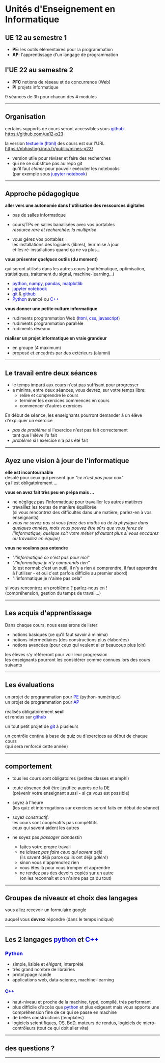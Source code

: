 
# Unités d'Enseignement en Informatique

## UE 12 au semestre 1

- **PE**: les outils élémentaires pour la programmation
- **AP**: l'apprentissage d'un langage de programmation

## l'UE 22 au semestre 2

- **PFC** notions de réseau et de concurrence (Web)
- **PI** projets informatique

9 séances de 3h pour chacun des 4 modules  

---------------------------
## Organisation

certains supports de cours seront accessibles sous <span style="color:blue">github</span>  
https://github.com/ue12-p23

la version <span style="color:blue">textuelle (html)</span> des cours est sur l'URL https://nbhosting.inria.fr/public/mines-p23/

- version utile pour réviser et faire des recherches
- qui ne se substitue pas au repo git  
  qu'il faut *cloner* pour pouvoir exécuter les notebooks  
  (par exemple sous <span style="color:blue">jupyter notebook</span>) 

  
----------

## Approche pédagogique

**aller vers une autonomie dans l'utilisation des ressources digitales**

- pas de salles informatique
- cours/TPs en salles banalisées avec vos portables  
  *resource rare et recherchée: la multiprise*

- vous gérez vos portables  
  les installations des logiciels (libres), leur mise à jour  
  et les ré-installations quand ça ne va plus...

**vous présenter *quelques* outils (du moment)**  

qui seront utilisés dans les autres cours (mathématique, optimisation, statistiques, traitement du signal, machine-learning...)

- <span style="color:blue">python</span>, <span style="color:blue">numpy</span>, <span style="color:blue">pandas</span>,  <span style="color:blue">matplotlib</span>
- <span style="color:blue">jupyter notebook</span>
- <span style="color:blue">git</span> & <span style="color:blue">github</span>
- <span style="color:blue">Python</span> avancé ou <span style="color:blue">C++</span>

**vous donner une petite culture informatique**

- rudiments programmation Web (<span style="color:blue">html</span>, <span style="color:blue">css</span>, <span style="color:blue">javascript</span>)
- rudiments programmation parallèle
- rudiments réseaux
  
**réaliser un projet informatique en vraie grandeur**

- en groupe (4 maximum)
- proposé et encadrés par des extérieurs (alumni)

----------

## Le travail entre deux séances
  
- le temps imparti aux cours n'est pas suffisant pour progresser
- a minima, entre deux séances, vous devrez, sur votre temps libre:
  - relire et comprendre le cours
  - terminer les exercices commencés en cours
  - commencer d'autres exercices

En début de séance, les enseignants pourront demander à un élève d'expliquer un exercice

- *pas de problème* si l'exercice n'est pas fait correctement  
  tant que l'élève l'a fait
- *problème* si l'exercice n'a pas été fait

----------

## Ayez une vision à jour de l'informatique

**elle est incontournable**  
désolé pour ceux qui pensent que *"ce n'est pas pour eux"*  
ça l'est obligatoirement ...

**vous en avez fait très peu en prépa mais ...**
- ne négligez pas l'informatique pour travailler les autres matières
- travaillez les toutes de manière équilibrée  
(si vous rencontrez des difficultés dans une matière, parlez-en à vos enseignants)
- *vous ne savez pas si vous ferez des maths ou de la physique dans quelques années, mais vous pouvez être sûrs que vous ferez de l'informatique, quelque soit votre métier (d'autant plus si vous encadrez ou travaillez en équipe)*

**vous ne voulons pas entendre**

- "*l'informatique ce n'est pas pour moi*"
- "*l'informatique je n'y comprends rien"*  
   (c'est normal: c'est un outil, il n'y a rien à comprendre, il faut apprendre à l'utiliser - et oui c'est parfois difficile au premier abord)
- "l'informatique je n'aime pas cela"

si vous rencontrez un problème ? parlez-nous en !  
(compréhension, gestion du temps de travail...)

-------------------

## Les acquis d'apprentissage

Dans chaque cours, nous essaierons de lister:

- notions basiques (ce qu'il faut savoir à minima)
- notions intermédiaires (des constructions plus élaborées)
- notions avancées (pour ceux qui veulent aller beaucoup plus loin)
  
les élèves s'y référeront pour voir leur progression  
les enseignants pourront les considérer comme connues lors des cours suivants

----------

## Les évaluations

un projet de programmation pour <span style="color:blue">PE</span> (python-numérique)  
un projet de programmation pour <span style="color:blue">AP</span>  

réalisés obligatoirement **seul**  
et rendus sur <span style="color:blue">github</span>

un tout petit projet de <span style="color:blue">git</span> à plusieurs  

un contrôle continu à base de quiz ou d'exercices au début de chaque cours  
(qui sera renforcé cette année)

--------------------------

## comportement

- tous les cours sont obligatoires (petites classes et amphi)
- toute absence doit être justifiée auprès de la DE  
  (prévenir votre enseignant aussi - si ça vous est possible)

- soyez à l'heure  
  (les quiz et interrogations sur exercices seront faits en début de séance)

- soyez *constructif*:  
  les cours sont coopératifs pas compétitifs  
  ceux qui savent aident les autres

- ne soyez pas  *passager clandestin*
  - faites votre propre travail
  - ne *laissez pas faire ceux qui savent déjà*  
  (ils savent déjà parce qu'ils ont déjà *galéré*)
  - sinon vous n'apprendrez rien
  - vous êtes là pour vous tromper et apprendre
  - ne rendez pas des devoirs copiés sur un autre  
   (on les reconnaît et on n'aime pas ça du tout)
  
----------------------------

## Groupes de niveaux et choix des langages

vous allez recevoir un formulaire google

auquel vous **devrez** répondre (dans le temps indiqué)

-----------------------

## Les 2 langages <span style="color:blue">python</span> et <span style="color:blue">C++</span>

### <span style="color:blue">Python</span>

- simple, lisible et *élégant*, interprété
- très grand nombre de librairies
- prototypage rapide
- applications web, data-science, machine-learning

#### <span style="color:blue">C++</span>

- haut-niveau et proche de la machine, typé, compilé, très performant
- plus difficile d'accès que <span style="color:blue">python</span> et plus exigeant mais vous apporte une compréhension fine de ce qui se passe en machine
- de belles constructions (templates)
- logiciels scientifiques, OS, BdD, moteurs de rendus, logiciels de
  micro-contrôleurs (tout ce qui doit aller vite)

---------------------

## des questions ?

-------------------
